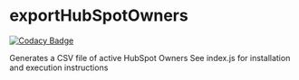 # exportHubSpotOwners

[![Codacy Badge](https://api.codacy.com/project/badge/Grade/ef09e69939624d2289d08fbf37007b12)](https://app.codacy.com/manual/nick-myers-dt/exportHubSpotOwners?utm_source=github.com&utm_medium=referral&utm_content=nick-myers-dt/exportHubSpotOwners&utm_campaign=Badge_Grade_Settings)

Generates a CSV file of active HubSpot Owners
See index.js for installation and execution instructions
